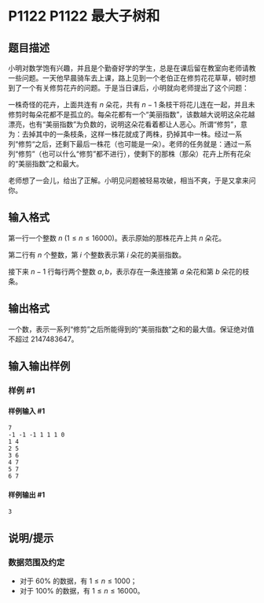 # P1122 P1122 最大子树和

## 题目描述

小明对数学饱有兴趣，并且是个勤奋好学的学生，总是在课后留在教室向老师请教一些问题。一天他早晨骑车去上课，路上见到一个老伯正在修剪花花草草，顿时想到了一个有关修剪花卉的问题。于是当日课后，小明就向老师提出了这个问题：

一株奇怪的花卉，上面共连有 $n$ 朵花，共有 $n-1$ 条枝干将花儿连在一起，并且未修剪时每朵花都不是孤立的。每朵花都有一个“美丽指数”，该数越大说明这朵花越漂亮，也有“美丽指数”为负数的，说明这朵花看着都让人恶心。所谓“修剪”，意为：去掉其中的一条枝条，这样一株花就成了两株，扔掉其中一株。经过一系列“修剪“之后，还剩下最后一株花（也可能是一朵）。老师的任务就是：通过一系列“修剪”（也可以什么“修剪”都不进行），使剩下的那株（那朵）花卉上所有花朵的“美丽指数”之和最大。

老师想了一会儿，给出了正解。小明见问题被轻易攻破，相当不爽，于是又拿来问你。

## 输入格式

第一行一个整数 $n\ (1\le n\le 16000)$。表示原始的那株花卉上共 $n$ 朵花。

第二行有 $n$ 个整数，第 $i$ 个整数表示第 $i$ 朵花的美丽指数。

接下来 $n-1$ 行每行两个整数 $a,b$，表示存在一条连接第 $a$ 朵花和第 $b$ 朵花的枝条。

## 输出格式

一个数，表示一系列“修剪”之后所能得到的“美丽指数”之和的最大值。保证绝对值不超过 $2147483647$。

## 输入输出样例

### 样例 #1

#### 样例输入 #1

```
7
-1 -1 -1 1 1 1 0
1 4
2 5
3 6
4 7
5 7
6 7
```

#### 样例输出 #1

```
3
```

## 说明/提示

### 数据范围及约定

- 对于 $60\%$ 的数据，有 $1\le n\le 1000$；
- 对于 $100\%$ 的数据，有 $1\le n\le 16000$。
